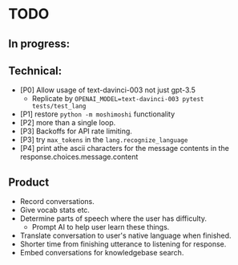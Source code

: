 # TODO

## In progress:

## Technical:
- [P0] Allow usage of text-davinci-003 not just gpt-3.5
  - Replicate by `OPENAI_MODEL=text-davinci-003 pytest tests/test_lang`
- [P1] restore `python -m moshimoshi` functionality
- [P2] more than a single loop.
- [P3] Backoffs for API rate limiting.
- [P3] try `max_tokens` in the `lang.recognize_language`
- [P4] print athe ascii characters for the message contents in the response.choices.message.content

## Product
- Record conversations.
- Give vocab stats etc.
- Determine parts of speech where the user has difficulty.
  - Prompt AI to help user learn these things.
- Translate conversation to user's native language when finished.
- Shorter time from finishing utterance to listening for response.
- Embed conversations for knowledgebase search.
